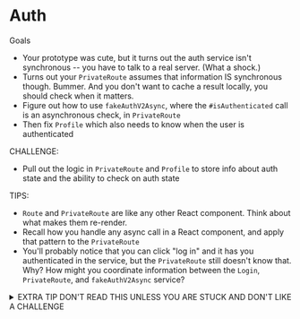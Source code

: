 # Auth

Goals

- Your prototype was cute, but it turns out the auth service isn't synchronous -- you have to talk to a real server. (What a shock.)
- Turns out your `PrivateRoute` assumes that information IS synchronous though. Bummer. And you don't want to cache a result locally, you should check when it matters.
- Figure out how to use `fakeAuthV2Async`, where the `#isAuthenticated` call is an asynchronous check, in `PrivateRoute`
- Then fix `Profile` which also needs to know when the user is authenticated

CHALLENGE:

- Pull out the logic in `PrivateRoute` and `Profile` to store info about auth state and the ability to check on auth state

TIPS:

- `Route` and `PrivateRoute` are like any other React component. Think about what makes them re-render.
- Recall how you handle any async call in a React component, and apply that pattern to the `PrivateRoute`
- You'll probably notice that you can click "log in" and it has you authenticated in the service, but the `PrivateRoute` still doesn't know that. Why? How might you coordinate information between the `Login`, `PrivateRoute`, and `fakeAuthV2Async` service?

<details>
  <summary>EXTRA TIP DON'T READ THIS UNLESS YOU ARE STUCK AND DON'T LIKE A CHALLENGE</summary>
  <p>
  you can listen to route changes using `history.listen(() => { /* ... */ })`, which returns a listener function that can be invoked on cleanup to wipe the listener
  </p>
</details>
